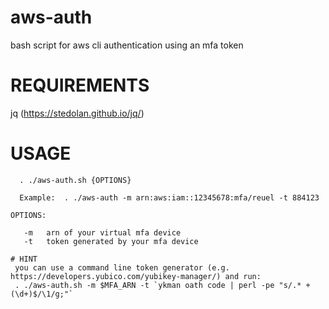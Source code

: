# aws-auth
bash script for aws cli authentication using an mfa token

# REQUIREMENTS
  jq (https://stedolan.github.io/jq/)

# USAGE

```
  . ./aws-auth.sh {OPTIONS}
  
  Example:  . ./aws-auth -m arn:aws:iam::12345678:mfa/reuel -t 884123

OPTIONS:

   -m   arn of your virtual mfa device
   -t   token generated by your mfa device

# HINT
 you can use a command line token generator (e.g. https://developers.yubico.com/yubikey-manager/) and run:  
 . ./aws-auth.sh -m $MFA_ARN -t `ykman oath code | perl -pe "s/.* +(\d+)$/\1/g;"`
 

```